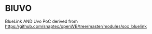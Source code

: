 # BlUVO
 BlueLink AND Uvo PoC
 derived from https://github.com/snaptec/openWB/tree/master/modules/soc_bluelink